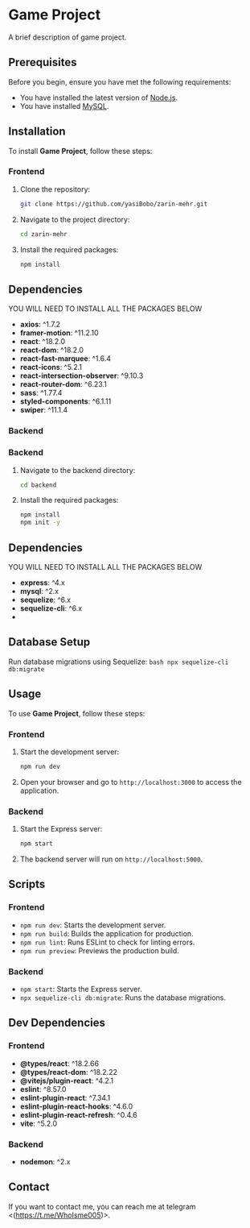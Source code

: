 # Game Project

A brief description of game project.

## Prerequisites
Before you begin, ensure you have met the following requirements:
- You have installed the latest version of [Node.js](https://nodejs.org/).
- You have installed [MySQL](https://www.mysql.com/).

## Installation

To install **Game Project**, follow these steps:

### Frontend

1. Clone the repository:
    ```bash
    git clone https://github.com/yasiBobo/zarin-mehr.git
    ```
2. Navigate to the project directory:
    ```bash
    cd zarin-mehr
    ```
3. Install the required packages:
    ```bash
    npm install
    ```
## Dependencies
YOU WILL NEED TO INSTALL ALL THE PACKAGES BELOW
- **axios**: ^1.7.2
- **framer-motion**: ^11.2.10
- **react**: ^18.2.0
- **react-dom**: ^18.2.0
- **react-fast-marquee**: ^1.6.4
- **react-icons**: ^5.2.1
- **react-intersection-observer**: ^9.10.3
- **react-router-dom**: ^6.23.1
- **sass**: ^1.77.4
- **styled-components**: ^6.1.11
- **swiper**: ^11.1.4

### Backend



### Backend

1. Navigate to the backend directory:
    ```bash
    cd backend
    ```
2. Install the required packages:
    ```bash
    npm install
    npm init -y
    ```
## Dependencies
YOU WILL NEED TO INSTALL ALL THE PACKAGES BELOW
- **express**: ^4.x
- **mysql**: ^2.x
- **sequelize**: ^6.x
- **sequelize-cli**: ^6.x
- 
## Database Setup

 Run database migrations using Sequelize:
    ```bash
    npx sequelize-cli db:migrate
    ```

## Usage

To use **Game Project**, follow these steps:

### Frontend

1. Start the development server:
    ```bash
    npm run dev
    ```
2. Open your browser and go to `http://localhost:3000` to access the application.

### Backend

1. Start the Express server:
    ```bash
    npm start
    ```
2. The backend server will run on `http://localhost:5000`.

## Scripts

### Frontend

- `npm run dev`: Starts the development server.
- `npm run build`: Builds the application for production.
- `npm run lint`: Runs ESLint to check for linting errors.
- `npm run preview`: Previews the production build.

### Backend

- `npm start`: Starts the Express server.
- `npx sequelize-cli db:migrate`: Runs the database migrations.

## Dev Dependencies

### Frontend

- **@types/react**: ^18.2.66
- **@types/react-dom**: ^18.2.22
- **@vitejs/plugin-react**: ^4.2.1
- **eslint**: ^8.57.0
- **eslint-plugin-react**: ^7.34.1
- **eslint-plugin-react-hooks**: ^4.6.0
- **eslint-plugin-react-refresh**: ^0.4.6
- **vite**: ^5.2.0

### Backend

- **nodemon**: ^2.x

## Contact

If you want to contact me, you can reach me at telegram <(https://t.me/WhoIsme005)>.
